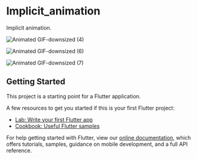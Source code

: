 # Implicit_animation

 Implicit animation.

 ![Animated GIF-downsized (4)](https://user-images.githubusercontent.com/53788311/80296383-96f9b900-87b5-11ea-9f46-9783ead2c782.gif)

 ![Animated GIF-downsized (6)](https://user-images.githubusercontent.com/53788311/80298643-6ae83300-87c9-11ea-8125-c7b88fb1c37e.gif)

 ![Animated GIF-downsized (7)](https://user-images.githubusercontent.com/53788311/80298695-ec3fc580-87c9-11ea-9a08-6475e9a0808d.gif)


## Getting Started

This project is a starting point for a Flutter application.

A few resources to get you started if this is your first Flutter project:

- [Lab: Write your first Flutter app](https://flutter.dev/docs/get-started/codelab)
- [Cookbook: Useful Flutter samples](https://flutter.dev/docs/cookbook)

For help getting started with Flutter, view our
[online documentation](https://flutter.dev/docs), which offers tutorials,
samples, guidance on mobile development, and a full API reference.

